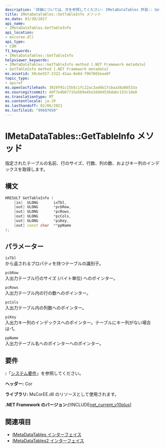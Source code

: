 ```yaml
---
description: '詳細については、次を参照してください: IMetaDataTables 許容:: GetTableInfo メソッド'
title: IMetaDataTables::GetTableInfo メソッド
ms.date: 03/30/2017
api_name:
- IMetaDataTables.GetTableInfo
api_location:
- mscoree.dll
api_type:
- COM
f1_keywords:
- IMetaDataTables::GetTableInfo
helpviewer_keywords:
- IMetaDataTables::GetTableInfo method [.NET Framework metadata]
- GetTableInfo method [.NET Framework metadata]
ms.assetid: 50cbe557-2322-41aa-8e0d-f967602eaa0f
topic_type:
- apiref
ms.openlocfilehash: 3929f91c15b5c1fc22ac3ad4b17cbaa38a08533a
ms.sourcegitcommit: ddf7edb67715a5b9a45e3dd44536dabc153c1de0
ms.translationtype: MT
ms.contentlocale: ja-JP
ms.lasthandoff: 02/06/2021
ms.locfileid: "99687650"
---
```

# <a name="imetadatatablesgettableinfo-method"></a>IMetaDataTables::GetTableInfo メソッド

指定されたテーブルの名前、行のサイズ、行数、列の数、およびキー列のインデックスを取得します。  
  
## <a name="syntax"></a>構文  
  
```cpp  
HRESULT GetTableInfo (  
    [in]  ULONG       ixTbl,  
    [out] ULONG       *pcbRow,  
    [out] ULONG       *pcRows,  
    [out] ULONG       *pcCols,  
    [out] ULONG       *piKey,  
    [out] const char  **ppName  
);  
```  
  
## <a name="parameters"></a>パラメーター  

 `ixTbl`  
 から返されるプロパティを持つテーブルの識別子。  
  
 `pcbRow`  
 入出力テーブル行のサイズ (バイト単位) へのポインター。  
  
 `pcRows`  
 入出力テーブル内の行の数へのポインター。  
  
 `pcCols`  
 入出力テーブル内の列数へのポインター。  
  
 `piKey`  
 入出力キー列のインデックスへのポインター。テーブルにキー列がない場合は-1。  
  
 `ppName`  
 入出力テーブル名へのポインターへのポインター。  
  
## <a name="requirements"></a>要件  

 **:**「[システム要件](../../get-started/system-requirements.md)」を参照してください。  
  
 **ヘッダー:** Cor  
  
 **ライブラリ:** MsCorEE.dll のリソースとして使用されます。  
  
 **.NET Framework のバージョン:**[!INCLUDE[net_current_v10plus](../../../../includes/net-current-v10plus-md.md)]  
  
## <a name="see-also"></a>関連項目

- [IMetaDataTables インターフェイス](imetadatatables-interface.md)
- [IMetaDataTables2 インターフェイス](imetadatatables2-interface.md)
